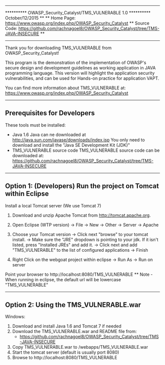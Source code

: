**********
**********          OWASP_Security_Catalyst/TMS_VULNERABLE 1.0
**********          October/12/2015
**
**  Home Page:    https://www.owasp.org/index.php/OWASP_Security_Catalyst
**  Source Code:  https://github.com/rachnagoel8/OWASP_Security_Catalyst/tree/TMS-JAVA-INSECURE
**
**********

Thank you for downloading TMS_VULNERABLE from OWASP_Security_Catalyst!

This program is the demonstration of the implementation of 
OWASP's secure design and development guidelines as 
working application in JAVA programming language.
This version will highlight the application security vulnerabilities, 
and can be used for Hands-on practice for application VAPT.

You can find more information about TMS_VULNERABLE at:
https://www.owasp.org/index.php/OWASP_Security_Catalyst


---------------------------------
Prerequisites for Developers  
---------------------------------

These tools must be installed:
- Java 1.6
    Java can ne downloaded at http://java.sun.com/javase/downloads/index.jsp
	You only need to download and install the "Java SE Development Kit (JDK)"
- TMS_VULNERABLE source code
    TMS_VULNERABLE source code can be downloaded at: 
          https://github.com/rachnagoel8/OWASP_Security_Catalyst/tree/TMS-JAVA-INSECURE
    
-------------------------------------------------------------------
Option 1: (Developers) Run the project on Tomcat within Eclipse
-------------------------------------------------------------------

Install a local Tomcat server (We use Tomcat 7)
1. Download and unzip Apache Tomcat from http://tomcat.apache.org. 
2. Open Eclipse (WTP version) -> File -> New -> Other -> Server -> Apache
3. Choose your Tomcat version
-> Click next "browse" to your tomcat install.
-> Make sure the "JRE" dropdown is pointing to your jdk. If it isn't listed, press
"Installed JREs" and add it.
-> Click next and add "TMS_VULNERABLE" to the list of configured applications
-> Finish

4. Right Click on the webgoat project within eclipse -> Run As -> Run on server 

Point your browser to http://localhost:8080/TMS_VULNERABLE
** Note - When running in eclipse, the default url will be lowercase "TMS_VULNERABLE"


------------------------------------------------------------------
Option 2: Using the  TMS_VULNERABLE.war
------------------------------------------------------------------

Windows:

1. Download and install Java 1.6 and Tomcat 7 if needed
2. Download the TMS_VULNERABLE.war and README file from:
    - https://github.com/rachnagoel8/OWASP_Security_Catalyst/tree/TMS-JAVA-INSECURE
3. Copy TMS_VULNERABLE.war to <tomcat>/webapps/TMS_VULNERABLE.war
4. Start the tomcat server (default is usually port 8080)
5. Browse to http://localhost:8080/TMS_VULNERABLE

